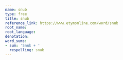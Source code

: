 ```yaml
---
name: snub
type: free
title: snub
reference_link: https://www.etymonline.com/word/snub
root_name: 
root_language: 
denotation: 
word_sums:
- sum: 'Snub + '
  respelling: snub
---
```

